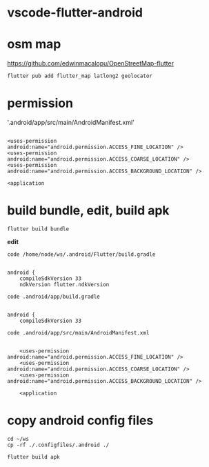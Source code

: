 # vscode-flutter-android

# osm map

https://github.com/edwinmacalopu/OpenStreetMap-flutter

```
flutter pub add flutter_map latlong2 geolocator
```

# permission

'.android/app/src/main/AndroidManifest.xml'

```

<uses-permission android:name="android.permission.ACCESS_FINE_LOCATION" />
<uses-permission android:name="android.permission.ACCESS_COARSE_LOCATION" />
<uses-permission android:name="android.permission.ACCESS_BACKGROUND_LOCATION" />

<application
```

# build bundle, edit, build apk

```
flutter build bundle 
```

**edit**

`code /home/node/ws/.android/Flutter/build.gradle`

```

android {
    compileSdkVersion 33
    ndkVersion flutter.ndkVersion

```


`code .android/app/build.gradle`

```

android {
    compileSdkVersion 33

```


`code .android/app/src/main/AndroidManifest.xml`

```

    <uses-permission android:name="android.permission.ACCESS_FINE_LOCATION" />
    <uses-permission android:name="android.permission.ACCESS_COARSE_LOCATION" />
    <uses-permission android:name="android.permission.ACCESS_BACKGROUND_LOCATION" />

    <application
```

# copy android config files

```
cd ~/ws
cp -rf ./.configfiles/.android ./
```


```
flutter build apk
```